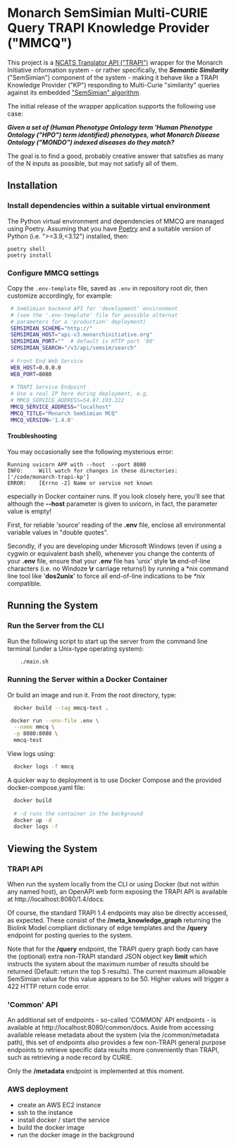 # Monarch SemSimian Multi-CURIE Query TRAPI Knowledge Provider ("MMCQ")

This project is a [NCATS Translator API ("TRAPI")](https://github.com/NCATSTranslator/ReasonerAPI) wrapper for the Monarch Initiative information system - or rather specifically, the **_Semantic Similarity_** ("SemSimian") component of the system - making it behave like a TRAPI Knowledge Provider ("KP") responding  to Multi-Curie "similarity" queries against its embedded ["SemSimian" algorithm](https://github.com/monarch-initiative/semsimian).

The initial release of the wrapper application supports the following use case:

_**Given a set of (Human Phenotype Ontology term 'Human Phenotype Ontology ("HPO") term identified) phenotypes, what Monarch Disease Ontology ("MONDO") indexed diseases do they match?**_

The goal is to find a good, probably creative answer that satisfies as many of the N inputs as possible, but may not satisfy all of them.

## Installation

### Install dependencies within a suitable virtual environment

The Python virtual environment and dependencies of MMCQ are managed using Poetry. Assuming that you have [Poetry](https://python-poetry.org/docs/) and a suitable version of Python (i.e. ">=3.9,<3.12") installed, then:

    poetry shell
    poetry install
 
### Configure MMCQ settings
   
   Copy the `.env-template` file, saved as `.env` in repository root dir, then customize accordingly, for example:
   
   ```bash
    # SemSimian backend API for 'development' environment 
    # (see the '.env-template' file for possible alternat
    # parameters for a 'production' deployment)
    SEMSIMIAN_SCHEME="http://"
    SEMSIMIAN_HOST="api-v3.monarchinitiative.org"
    SEMSIMIAN_PORT=""  # default is HTTP port '80'
    SEMSIMIAN_SEARCH="/v3/api/semsim/search"
    
    # Front End Web Service
    WEB_HOST=0.0.0.0
    WEB_PORT=8080
    
    # TRAPI Service Endpoint
    # Use a real IP here during deployment, e.g.
    # MMCQ_SERVICE_ADDRESS=54.87.193.222
    MMCQ_SERVICE_ADDRESS="localhost"
    MMCQ_TITLE="Monarch SemSimian MCQ"
    MMCQ_VERSION='1.4.0'
   ```

#### Troubleshooting

You may occasionally see the following mysterious error: 

```
Running uvicorn APP with --host  --port 8080
INFO:     Will watch for changes in these directories: ['/code/monarch-trapi-kp']
ERROR:    [Errno -2] Name or service not known
```

especially in Docker container runs.  If you look closely here, you'll see that although 
the **--host** parameter is given to uvicorn, in fact, the parameter value is empty!

First, for reliable 'source' reading of the **.env** file, enclose all environmental variable 
values in "double quotes".   

Secondly, if you are developing under Microsoft Windows (even if using a cygwin or equivalent
bash shell), whenever you change the contents of your **.env** file,  ensure that your **.env** file has 
'unix' style **\n** end-of-line characters (i.e. no Windoze **\r** carriage returns!) by running a *nix 
command line tool like '**dos2unix**' to force all end-of-line indications to be _*nix_ compatible.

## Running the System

### Run the Server from the CLI

Run the following script to start up the server from the command line terminal (under a Unix-type operating system):

  ```bash
      ./main.sh
  ```

### Running the Server within a Docker Container

   Or build an image and run it. From the root directory, type:
  
  ```bash
    docker build --tag mmcq-test .
  ```
  
  ```bash
   docker run --env-file .env \
    --name mmcq \
    -p 8080:8080 \
    mmcq-test
  ```

View logs using:

  ```bash
    docker logs -f mmcq
  ```

A quicker way to deployment is to use Docker Compose and the provided docker-compose.yaml file:

  ```bash
    docker build
    
    # -d runs the container in the background
    docker up -d
    docker logs -f
  ```

## Viewing the System

### TRAPI API

When run the system locally from the CLI or using Docker (but not within any named host), an OpenAPI web form exposing the TRAPI API is available at http://localhost:8080/1.4/docs.  

Of course, the standard TRAPI 1.4 endpoints may also be directly accessed, as expected. These consist of the **/meta_knowledge_graph** returning the Biolink Model compliant dictionary of edge templates and the **/query** endpoint for posting queries to the system.

Note that for the **/query** endpoint, the TRAPI query graph body can have the (optional) extra non-TRAPI standard JSON object key **limit** which instructs the system about the maximum number of results should be returned (Default: return the top 5 results). The current maximum allowable SemSimian value for this value appears to be 50. Higher values will trigger a 422 HTTP return code error.

### 'Common' API

An additional set of endpoints - so-called 'COMMON' API endpoints - is available at http://localhost:8080/common/docs.  Aside from accessing available release metadata about the system (via the /common/metadata path), this set of endpoints also provides a few non-TRAPI general purpose endpoints to retrieve specific data results more conveniently than TRAPI, such as retrieving a node record by CURIE.

Only the **/metadata** endpoint is implemented at this moment.


### AWS deployment

- create an AWS EC2 instance
- ssh to the instance
- install docker / start the service
- build the docker image
- run the docker image in the background
